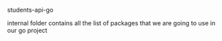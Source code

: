 students-api-go

internal folder contains all the list of packages that we are going to use in our go project
